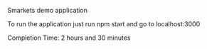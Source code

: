 <p>Smarkets demo application</p>
<p>To run the application just run npm start and go to localhost:3000 </p>
Completion Time: 2 hours and 30 minutes
